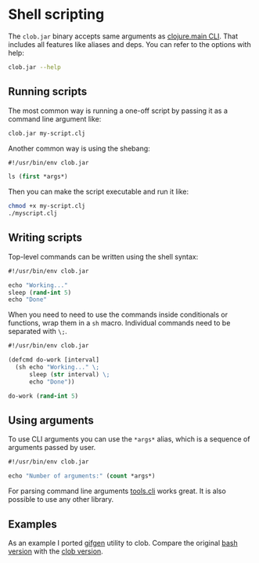 
# Shell scripting

The `clob.jar` binary accepts same arguments as [clojure.main CLI](https://clojure.org/guides/deps_and_cli). That includes all features like aliases and deps. You can refer to the options with help:

```sh
clob.jar --help
```

## Running scripts

The most common way is running a one-off script by passing it as a command line argument like:
```sh
clob.jar my-script.clj
```

Another common way is using the shebang:

```clojure
#!/usr/bin/env clob.jar

ls (first *args*)
```

Then you can make the script executable and run it like:
```sh
chmod +x my-script.clj
./myscript.clj

```

## Writing scripts

Top-level commands can be written using the shell syntax:
```clojure
#!/usr/bin/env clob.jar

echo "Working..."
sleep (rand-int 5)
echo "Done"
```

When you need to need to use the commands inside conditionals or functions, wrap them in a `sh` macro. Individual commands need to be separated with `\;`.

```clojure
#!/usr/bin/env clob.jar

(defcmd do-work [interval]
  (sh echo "Working..." \;
      sleep (str interval) \;
      echo "Done"))

do-work (rand-int 5)
```

## Using arguments

To use CLI arguments you can use the `*args*` alias, which is a sequence of arguments passed by user.

```clojure
#!/usr/bin/env clob.jar

echo "Number of arguments:" (count *args*)
```

For parsing command line arguments [tools.cli](https://github.com/clojure/tools.cli) works great. It is also possible to use any other library.

## Examples

As an example I ported [gifgen](https://github.com/lukechilds/gifgen) utility to clob. Compare the original [bash version](https://github.com/lukechilds/gifgen/blob/master/gifgen) with the [clob version](https://github.com/dundalek/dotfiles/blob/master/closh/bin/gifgen.clj).
